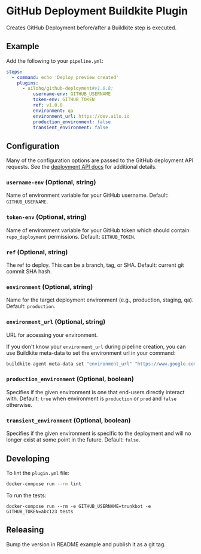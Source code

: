 # GitHub Deployment Buildkite Plugin

Creates GitHub Deployment before/after a Buildkite step is executed.

## Example

Add the following to your `pipeline.yml`:

```yml
steps:
  - command: echo 'Deploy preview created'
    plugins:
      - ailohq/github-deployment#v1.0.8:
          username-env: GITHUB_USERNAME
          token-env: GITHUB_TOKEN
          ref: v1.0.0
          environment: qa
          environment_url: https://dev.ailo.io
          production_environment: false
          transient_environment: false
```

## Configuration

Many of the configuration options are passed to the GitHub deployment API requests. See the [deployment API docs](https://docs.github.com/en/rest/reference/repos#deployments) for additional details.

### `username-env` (Optional, string)

Name of environment variable for your GitHub username. Default: `GITHUB_USERNAME`.

### `token-env` (Optional, string)

Name of environment variable for your GitHub token which should contain `repo_deployment` permissions. Default: `GITHUB_TOKEN`.

### `ref` (Optional, string)

The ref to deploy. This can be a branch, tag, or SHA. Default: current git commit SHA hash.

### `environment` (Optional, string)

Name for the target deployment environment (e.g., production, staging, qa). Default: `production`.

### `environment_url` (Optional, string)

URL for accessing your environment.

If you don't know your `environment_url` during pipeline creation, you can use Buildkite meta-data to set the environment url in your command:

```sh
buildkite-agent meta-data set "environment_url" "https://www.google.com"
```

### `production_environment` (Optional, boolean)

Specifies if the given environment is one that end-users directly interact with. Default: `true` when environment is `production` or `prod` and `false` otherwise.

### `transient_environment` (Optional, boolean)

Specifies if the given environment is specific to the deployment and will no longer exist at some point in the future. Default: `false`.

## Developing

To lint the `plugin.yml` file:

```sh
docker-compose run --rm lint
```

To run the tests:

```shell
docker-compose run --rm -e GITHUB_USERNAME=trunkbot -e GITHUB_TOKEN=abc123 tests
```

## Releasing

Bump the version in README example and publish it as a git tag.
